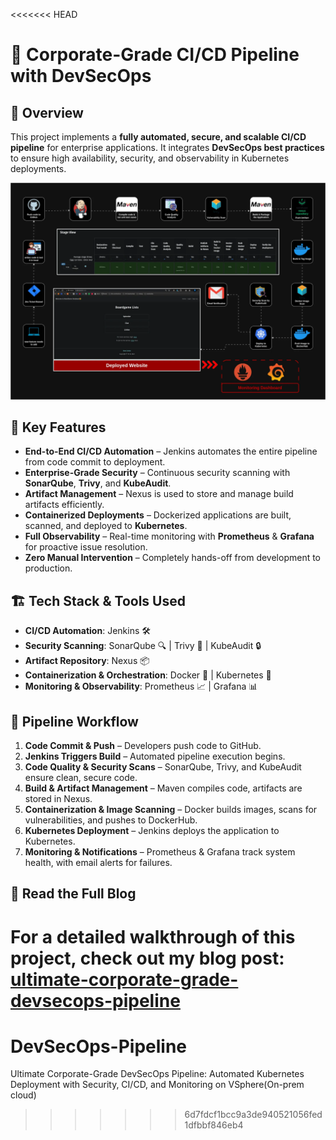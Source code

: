 <<<<<<< HEAD
# 🚀 Corporate-Grade CI/CD Pipeline with DevSecOps

## 📌 Overview
This project implements a **fully automated, secure, and scalable CI/CD pipeline** for enterprise applications. It integrates **DevSecOps best practices** to ensure high availability, security, and observability in Kubernetes deployments.

![](boardgame.jpg)

## 🎯 Key Features
- **End-to-End CI/CD Automation** – Jenkins automates the entire pipeline from code commit to deployment.
- **Enterprise-Grade Security** – Continuous security scanning with **SonarQube**, **Trivy**, and **KubeAudit**.
- **Artifact Management** – Nexus is used to store and manage build artifacts efficiently.
- **Containerized Deployments** – Dockerized applications are built, scanned, and deployed to **Kubernetes**.
- **Full Observability** – Real-time monitoring with **Prometheus** & **Grafana** for proactive issue resolution.
- **Zero Manual Intervention** – Completely hands-off from development to production.

## 🏗️ Tech Stack & Tools Used
- **CI/CD Automation**: Jenkins 🛠️
- **Security Scanning**: SonarQube 🔍 | Trivy 🦠 | KubeAudit 🔒
- **Artifact Repository**: Nexus 📦
- **Containerization & Orchestration**: Docker 🐳 | Kubernetes 🚢
- **Monitoring & Observability**: Prometheus 📈 | Grafana 📊

## 🔧 Pipeline Workflow
1. **Code Commit & Push** – Developers push code to GitHub.
2. **Jenkins Triggers Build** – Automated pipeline execution begins.
3. **Code Quality & Security Scans** – SonarQube, Trivy, and KubeAudit ensure clean, secure code.
4. **Build & Artifact Management** – Maven compiles code, artifacts are stored in Nexus.
5. **Containerization & Image Scanning** – Docker builds images, scans for vulnerabilities, and pushes to DockerHub.
6. **Kubernetes Deployment** – Jenkins deploys the application to Kubernetes.
7. **Monitoring & Notifications** – Prometheus & Grafana track system health, with email alerts for failures.

## 📖 Read the Full Blog  
For a detailed walkthrough of this project, check out my blog post: [**ultimate-corporate-grade-devsecops-pipeline**](https://itspraduman.hashnode.dev/ultimate-corporate-grade-devsecops-pipeline)  
=======
# DevSecOps-Pipeline
Ultimate Corporate-Grade DevSecOps Pipeline: Automated Kubernetes Deployment with Security, CI/CD, and Monitoring on VSphere(On-prem cloud)
>>>>>>> 6d7fdcf1bcc9a3de940521056fed1dfbbf846eb4
